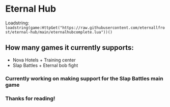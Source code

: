 # Eternal Hub

Loadstring: ```loadstring(game:HttpGet("https://raw.githubusercontent.com/eternallfrost/eternal-hub/main/eternalhubcomplete.lua"))()```

## How many games it currently supports:
* Nova Hotels + Training center
* Slap Battles + Eternal bob fight

### Currently working on making support for the Slap Battles main game

### Thanks for reading!
